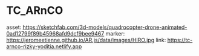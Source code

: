 # TC_ARnCO

asset: https://sketchfab.com/3d-models/quadrocopter-drone-animated-0ad12799f89b45968afd9dcf9bee9467
marker: https://jeromeetienne.github.io/AR.js/data/images/HIRO.jpg
link: https://tc-arnco-rizky-yoditia.netlify.app